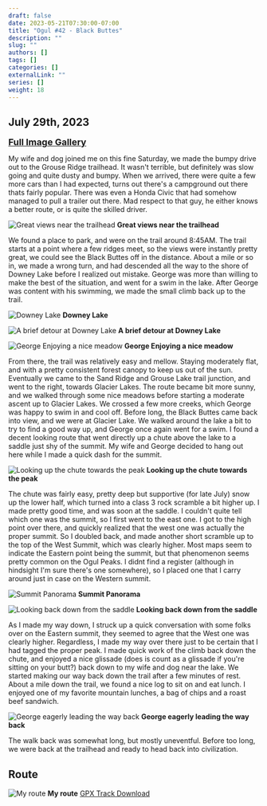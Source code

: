 ```yaml
---
draft: false
date: 2023-05-21T07:30:00-07:00
title: "Ogul #42 - Black Buttes"
description: ""
slug: ""
authors: []
tags: []
categories: []
externalLink: ""
series: []
weight: 18
---
```

## July 29th, 2023

<a href="../galleries/black-buttes-gallery/"><font size="4"><b>Full Image Gallery</b></font></a>

My wife and dog joined me on this fine Saturday, we made the bumpy drive out to the Grouse Ridge trailhead. It wasn't terrible, but definitely was slow going and quite dusty and bumpy. When we arrived, there were quite a few more cars than I had expected, turns out there's a campground out there thats fairly popular. There was even a Honda Civic that had somehow managed to pull a trailer out there. Mad respect to that guy, he either knows a better route, or is quite the skilled driver.

![Great views near the trailhead](https://s3.us-west-1.wasabisys.com/web-assets/black-buttes-7-29-23/PXL_20230729_155451910.MP.jpg?classes=shadow)
**Great views near the trailhead**

We found a place to park, and were on the trail around 8:45AM. The trail starts at a point where a few ridges meet, so the views were instantly pretty great, we could see the Black Buttes off in the distance. About a mile or so in, we made a wrong turn, and had descended all the way to the shore of Downey Lake before I realized out mistake. George was more than willing to make the best of the situation, and went for a swim in the lake. After George was content with his swimming, we made the small climb back up to the trail.

![Downey Lake](https://s3.us-west-1.wasabisys.com/web-assets/black-buttes-7-29-23/PXL_20230729_161217200.MP.jpg?classes=shadow)
**Downey Lake**

![A brief detour at Downey Lake](https://s3.us-west-1.wasabisys.com/web-assets/black-buttes-7-29-23/PXL_20230729_161604744.jpg?classes=shadow)
**A brief detour at Downey Lake**

![George Enjoying a nice meadow](https://s3.us-west-1.wasabisys.com/web-assets/black-buttes-7-29-23/PXL_20230729_171115693.MP.jpg?classes=shadow)
**George Enjoying a nice meadow**

From there, the trail was relatively easy and mellow. Staying moderately flat, and with a pretty consistent forest canopy to keep us out of the sun. Eventually we came to the Sand Ridge and Grouse Lake trail junction, and went to the right, towards Glacier Lakes. The route became bit more sunny, and we walked through some nice meadows before starting a moderate ascent up to Glacier Lakes. We crossed a few more creeks, which George was happy to swim in and cool off. Before long, the Black Buttes came back into view, and we were at Glacier Lake. We walked around the lake a bit to try to find a good way up, and George once again went for a swim. I found a decent looking route that went directly up a chute above the lake to a saddle just shy of the summit. My wife and George decided to hang out here while I made a quick dash for the summit.

![Looking up the chute towards the peak](https://s3.us-west-1.wasabisys.com/web-assets/black-buttes-7-29-23/PXL_20230729_181437559.MP.jpg?classes=shadow)
**Looking up the chute towards the peak**

The chute was fairly easy, pretty deep but supportive (for late July) snow up the lower half, which turned into a class 3 rock scramble a bit higher up. I made pretty good time, and was soon at the saddle. I couldn't quite tell which one was the summit, so I first went to the east one. I got to the high point over there, and quickly realized that the west one was actually the proper summit. So I doubled back, and made another short scramble up to the top of the West Summit, which was clearly higher. Most maps seem to indicate the Eastern point being the summit, but that phenomenon seems pretty common on the Ogul Peaks. I didnt find a register (although in hindsight I'm sure there's one somewhere), so I placed one that I carry around just in case on the Western summit.

![Summit Panorama](https://s3.us-west-1.wasabisys.com/web-assets/black-buttes-7-29-23/PXL_20230729_184835311.PANO.jpg?classes=shadow)
**Summit Panorama**

![Looking back down from the saddle](https://s3.us-west-1.wasabisys.com/web-assets/black-buttes-7-29-23/PXL_20230729_185426499.jpg?classes=shadow)
**Looking back down from the saddle**

As I made my way down, I struck up a quick conversation with some folks over on the Eastern summit, they seemed to agree that the West one was clearly higher. Regardless, I made my way over there just to be certain that I had tagged the proper peak. I made quick work of the climb back down the chute, and enjoyed a nice glissade (does is count as a glissade if you're sitting on your butt?) back down to my wife and dog near the lake. We started making our way back down the trail after a few minutes of rest. About a mile down the trail, we found a nice log to sit on and eat lunch. I enjoyed one of my favorite mountain lunches, a bag of chips and a roast beef sandwich.

![George eagerly leading the way back](https://s3.us-west-1.wasabisys.com/web-assets/black-buttes-7-29-23/PXL_20230729_200049497.MP.jpg?classes=shadow)
**George eagerly leading the way back**

The walk back was somewhat long, but mostly uneventful. Before too long, we were back at the trailhead and ready to head back into civilization.


## Route
![My route](https://s3.us-west-1.wasabisys.com/web-assets/black-buttes-7-29-23/black-buttes_route.jpg?classes=shadow)
**My route**
[GPX Track Download](https://s3.us-west-1.wasabisys.com/web-assets/black-buttes-7-29-23/black_buttes-7-29-23.gpx)
